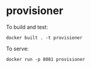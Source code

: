 # provisioner

To build and test:

```
docker built . -t provisioner
```


To serve:

```
docker run -p 8081 provisioner
```
